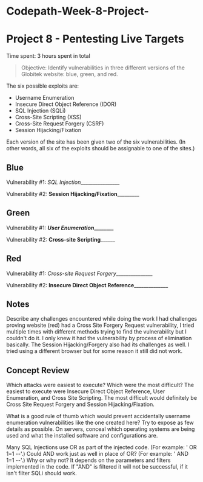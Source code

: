 # Codepath-Week-8-Project-
# Project 8 - Pentesting Live Targets

Time spent: 3 hours spent in total

> Objective: Identify vulnerabilities in three different versions of the Globitek website: blue, green, and red.

The six possible exploits are:
* Username Enumeration
* Insecure Direct Object Reference (IDOR)
* SQL Injection (SQLi)
* Cross-Site Scripting (XSS)
* Cross-Site Request Forgery (CSRF)
* Session Hijacking/Fixation

Each version of the site has been given two of the six vulnerabilities. (In other words, all six of the exploits should be assignable to one of the sites.)

## Blue

Vulnerability #1: _SQL Injection_________________

Vulnerability #2: ____Session Hijacking/Fixation_____________


## Green

Vulnerability #1: _____User Enumeration_____________

Vulnerability #2: ______Cross-site Scripting____________


## Red

Vulnerability #1: _Cross-site Request Forgery________________

Vulnerability #2: __Insecure Direct Object Reference________________


## Notes

Describe any challenges encountered while doing the work
I had challenges proving website (red) had a Cross Site Forgery Request vulnerability, I tried multiple times with different methods trying to find the vulnerability but I couldn't do it. I only knew it had the vulnerability by process of elimination basically.
The Session Hijacking/Forgery also had its challenges as well. I tried using a different browser but for some reason it still did not work.


## Concept Review


Which attacks were easiest to execute? Which were the most difficult? The easiest to execute were Insecure Direct Object Reference, User Enumeration, and Cross Site Scripting. The most difficult would definitely be Cross Site Request Forgery and Session Hijacking/Fixation.


What is a good rule of thumb which would prevent accidentally username enumeration vulnerabilities like the one created here? Try to expose as few details as possible. On servers, conceal which operating systems are being used and what the installed software and configurations 
are.

Many SQL Injections use OR as part of the injected code. (For example: ' OR 1=1 --'.) Could AND work just as well in place of OR? (For example: ' AND 1=1 --'.) Why or why not? It depends on the parameters and filters implemented in the code. If "AND" is filtered it will not be successful, if it isn't filter SQLi should work.

